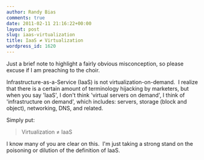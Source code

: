 ```yaml
---
author: Randy Bias
comments: true
date: 2011-02-11 21:16:22+00:00
layout: post
slug: iaas-virtualization
title: IaaS ≠ Virtualization
wordpress_id: 1620
---
```


Just a brief note to highlight a fairly obvious misconception, so please excuse if I am preaching to the choir.

Infrastructure-as-a-Service (IaaS) is not virtualization-on-demand.  I realize that there is a certain amount of terminology hijacking by marketers, but when you say 'IaaS', I don't think 'virtual servers on demand', I think of 'infrastructure on demand', which includes: servers, storage (block and object), networking, DNS, and related.

Simply put:


<blockquote>Virtualization ≠ IaaS</blockquote>


I know many of you are clear on this.  I'm just taking a strong stand on the poisoning or dilution of the definition of IaaS.
